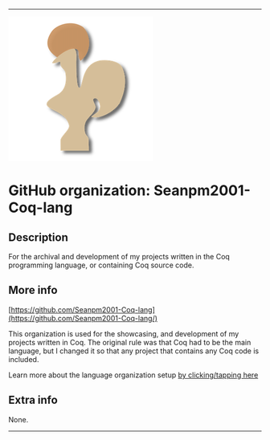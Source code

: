 
***

![Coq_Logo.png failed to load. The file may be missing or corrupt. Check the file path for errors first.](/AdditionalInfo/2/Seanpm2001-Coq-lang/Coq_Logo.png)

# GitHub organization: Seanpm2001-Coq-lang

## Description

For the archival and development of my projects written in the Coq programming language, or containing Coq source code.

## More info

[https://github.com/Seanpm2001-Coq-lang](https://github.com/Seanpm2001-Coq-lang/)

This organization is used for the showcasing, and development of my projects written in Coq. The original rule was that Coq had to be the main language, but I changed it so that any project that contains any Coq code is included.

Learn more about the language organization setup [by clicking/tapping here](/AdditionalInfo/LanguageOrgs/README.md)

## Extra info

None.

***

